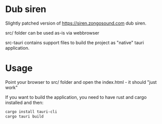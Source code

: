Dub siren
==========


Slightly patched version of https://siren.zongosound.com dub siren.



src/ folder can be used as-is via webbrowser

src-tauri contains support files to build the project as "native" tauri application.



Usage
=====

Point your browser to src/ folder and open the index.html - it should "just work"

If you want to build the application, you need to have rust and cargo installed and then:

```bash
cargo install tauri-cli
cargo tauri build
```
